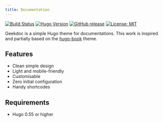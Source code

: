 ```yaml
---
title: Documentation
---
```


[![Build Status](https://img.shields.io/drone/build/xoxys/hugo-geekdoc?logo=drone)](https://cloud.drone.io/xoxys/hugo-geekdoc)
[![Hugo Version](https://img.shields.io/badge/hugo-0.55-blue.svg)](https://gohugo.io)
[![GitHub release](https://img.shields.io/github/v/release/xoxys/hugo-geekdoc)](https://github.com/xoxys/hugo-geekdoc/releases/latest)
[![License: MIT](https://img.shields.io/github/license/xoxys/hugo-geekdoc)](LICENSE)

Geekdoc is a simple Hugo theme for documentations. This work is inspired and partially based on the [hugo-book](https://github.com/alex-shpak/hugo-book) theme.

## Features

- Clean simple design
- Light and mobile-friendly
- Customisable
- Zero initial configuration
- Handy shortcodes

## Requirements

- Hugo 0.55 or higher
